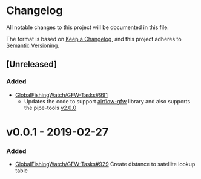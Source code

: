 # Changelog

All notable changes to this project will be documented in this file.

The format is based on [Keep a
Changelog](https://keepachangelog.com/en/1.0.0/), and this project adheres to
[Semantic Versioning](https://semver.org/spec/v2.0.0.html).

## [Unreleased]

### Added

* [GlobalFishingWatch/GFW-Tasks#991](https://github.com/GlobalFishingWatch/GFW-Tasks/issues/991)
  * Updates the code to support [airflow-gfw](https://github.com/GlobalFishingWatch/airflow-gfw) library and also supports the pipe-tools [v2.0.0](https://github.com/GlobalFishingWatch/pipe-tools/releases/tag/v2.0.0)

# v0.0.1 - 2019-02-27

### Added

* [GlobalFishingWatch/GFW-Tasks#929](https://github.com/GlobalFishingWatch/GFW-Tasks/issues/929)
  Create distance to satellite lookup table
